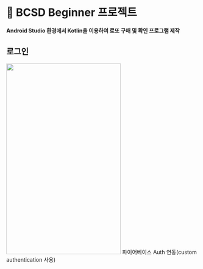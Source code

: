 # &#128007; BCSD Beginner 프로젝트
**Android Studio 환경에서 Kotlin을 이용하여 로또 구매 및 확인 프로그램 제작**


## 로그인
<img src="https://user-images.githubusercontent.com/90740783/156781605-4665d5d5-36f9-45a6-92d4-f000f093d523.PNG" width="300" height="500">
파이어베이스 Auth 연동(custom authentication 사용)
